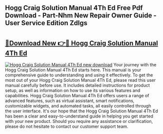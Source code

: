 ## Hogg Craig Solution Manual 4Th Ed Free Pdf Download - Part-Nhm New Repair Owner Guide - User Service Edition Zdlgs

# <h2><a href="http://bc62639.oget.top/?id=Hogg+Craig+Solution+Manual+4Th+Ed">🔗Download New 👉🔴 Hogg Craig Solution Manual 4Th Ed</a></h2>

[![Hogg Craig Solution Manual 4Th Ed new download](https://i.imgur.com/5g1atiW.png)](http://bc62639.oget.top/?id=Hogg+Craig+Solution+Manual+4Th+Ed)
Your journey with the Hogg Craig Solution Manual 4Th Ed starts here. This manual is your comprehensive guide to understanding and using it effectively. To get the most out of your Hogg Craig Solution Manual 4Th Ed, please read this user manual carefully before use. It includes detailed instructions for product setup, as well as information on how to use its various features and capabilities. Hogg Craig Solution Manual 4Th Ed offers users a range of advanced features, such as virtual assistant, smart notifications, customizable widgets, and automated tasks, all easily controlled through the user interface. It's our hope that the Hogg Craig Solution Manual 4Th Ed has been a clear and easy-to-understand guide in helping you get started with your new product. Should you require any assistance or clarification, please do not hesitate to contact our customer support team.
